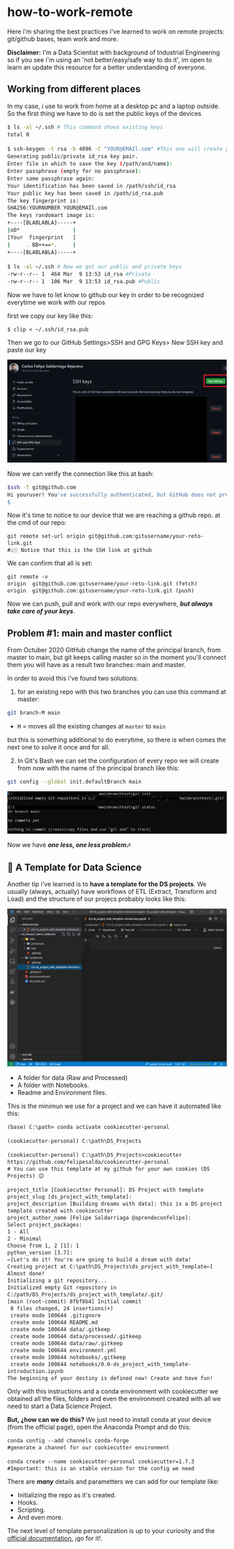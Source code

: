# how-to-work-remote

Here i'm sharing the best practices i've learned to work on remote projects: git/github bases, team work and more.

**Disclaimer:** I'm a Data Scientist with background of Industrial Engineering so if you see i'm using an 'not better/easy/safe way to do it', im open to learn an update this resource for a better understanding of everyone.

## Working from different places
In my case, i use to work from home at a desktop pc and a laptop outside. So the first thing we have to do is set the public keys of the devices

```bash 
$ ls -al ~/.ssh # This command shows existing keys
total 0

$ ssh-keygen -t rsa -b 4096 -C "YOUR@EMAIl.com" #This one will create you the device's keys
Generating public/private id_rsa key pair.
Enter file in which to save the key (/path/and/name):
Enter passphrase (empty for no passphrase):
Enter same passphrase again:
Your identification has been saved in /path/ssh/id_rsa
Your public key has been saved in /path/id_rsa.pub
The key fingerprint is:
SHA256:YOURNUMBER YOUR@EMAIl.com
The keys randomart image is:
+----[BLABLABLA]-----+
|oO*                 |
[Your  fingerprint   ]
|     . BB++==*.     |
+----[BLABLABLA]-----+

$ ls -al ~/.ssh # Now we got our public and private keys
-rw-r--r-- 1  464 Mar  9 13:53 id_rsa #Private
-rw-r--r-- 1  106 Mar  9 13:53 id_rsa.pub #Public
```

Now we have to let know to github our key in order to be recognized everytime we work with our repos

first we copy our key like this:

```
$ clip < ~/.ssh/id_rsa.pub
```
Then we go to our GitHub Settings>SSH and GPG Keys> New SSH key and paste our key

![SSH and GPC Keys](/images/2.png)

Now we can verify the connection like this at  bash:
```bash
$ssh -T git@github.com                                                         Enter passphrase for key '/c/Users/000281268/.ssh/id_ed25519':
Hi youruser! You've successfully authenticated, but GitHub does not provide shell access.
$
```

Now it's time to notice to our device that we are reaching a github repo. at the cmd of our repo:
```shell
git remote set-url origin git@github.com:gitusername/your-reto-link.git
#👆🏼 Notice that this is the SSH link at github
```
We can confirm that all is set:
```shell
git remote -v
origin  git@github.com:gitusername/your-reto-link.git (fetch)
origin  git@github.com:gitusername/your-reto-link.git (push)
```
Now we can push, pull and work with our repo everywhere, ***but always take care of your keys***.


## Problem #1: main and master conflict

From Octuber 2020 GitHub change the name of the principal branch, from master to main, but git keeps calling master so in the moment you'll connect them you will have as a result two branches: main and master.

In order to avoid this i've found two solutions:

1. for an existing repo with this two branches you can use this command at master:

```bash
git branch-M main
```

- `M` = moves all the existing changes at `master` to `main`

but this is something additional to do everytime, so there is when comes the next one to solve it once and for all.

2. In Git's Bash we can set the configuration of every repo we will create from now with the name of the principal branch like this:

```bash
git config --global init.defaultBranch main
```

![commands initializing main branch](/images/1.png)

Now we have ***one less, one less problem🎶*** 

## 🍪 A Template for Data Science

Another tip i've learned is to **have a template for the DS projects**. We usually (always, actually) have workflows of ETL (Extract, Transform and Load) and the structure of our projecs probably looks like this:

![A Data Science Project Template](/images/3.png)
- A folder for data (Raw and Processed)
- A folder with Notebooks.
- Readme and Environment files.

This is the minimun we use for a project and we can have it automated like this:

```shell
(base) C:\path> conda activate cookiecutter-personal

(cookiecutter-personal) C:\path\DS_Projects

(cookiecutter-personal) C:\path\DS_Projects>cookiecutter https://github.com/felipesalda/cookiecutter-personal
# You can use this template at my github for your own cookies (DS Projects) 😊

project_title [Cookiecutter Personal]: DS Project with template
project_slug [ds_project_with_template]:
project_description [Building dreams with data]: this is a DS project template created with cookiecutter
project_author_name [Felipe Saldarriaga @aprendeconfelipe]:
Select project_packages:
1 - All
2 - Minimal
Choose from 1, 2 [1]: 1
python_version [3.7]:
←[Let's do it! You're are going to build a dream with data!
Creating project at C:\path\DS_Projects\ds_project_with_template←[
Almost done!
Initializing a git repository...
Initialized empty Git repository in C:/path/DS_Projects/ds_project_with_template/.git/
[main (root-commit) 8fbf8b4] Initial commit
 8 files changed, 24 insertions(+)
 create mode 100644 .gitignore
 create mode 100644 README.md
 create mode 100644 data/.gitkeep
 create mode 100644 data/processed/.gitkeep
 create mode 100644 data/raw/.gitkeep
 create mode 100644 environment.yml
 create mode 100644 notebooks/.gitkeep
 create mode 100644 notebooks/0.0-ds_project_with_template-introduction.ipynb
The beginning of your destiny is defined now! Create and have fun!
```

Only with this instructions and a conda environment with cookiecutter we obtained  all the files, folders and even the environment created with all we need to start a Data Science Project.

**But, ¿how can we do this?**
We just need to install conda at your device (from the official page), open the Anaconda Prompt and do this:

```shell
conda config --add channels conda-forge
#generate a channel for our cookiecutter environment

conda create --name cookiecutter-personal cookiecutter=1.7.3
#Important: this is an stable version for the config we need
```

There are ***many*** details and parametters we can add for our template like: 
- Initializing the repo as it's created.
- Hooks.
- Scripting.
- And even more.

The next level of template personalization is up to your curiosity and the [official documentation.](https://cookiecutter.readthedocs.io/en/1.7.2/README.html) ¡go for it!.
